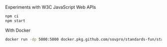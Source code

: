 Experiments with W3C JavaScript Web APIs

```bash
npm ci
npm start
```

With Docker

```bash
docker run -dp 5000:5000 docker.pkg.github.com/sovpro/standards-fun/standards-fun:2.0
```
